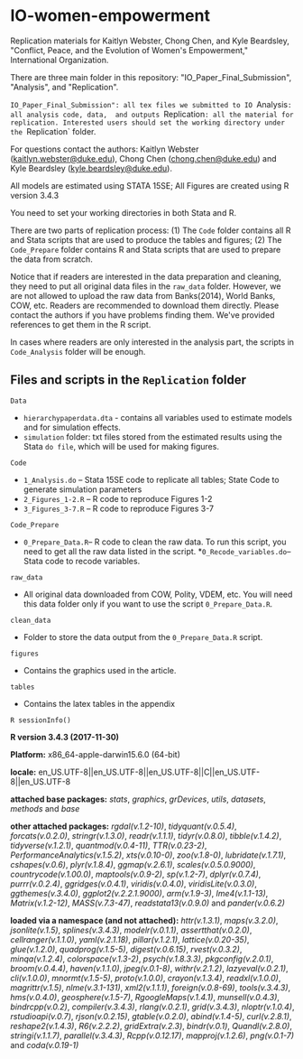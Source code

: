 # IO-women-empowerment
Replication materials for Kaitlyn Webster, Chong Chen, and Kyle Beardsley, "Conflict, Peace, and the Evolution of Women's Empowerment," International Organization.


There are three main folder in this repository: "IO_Paper_Final_Submission", "Analysis",  and "Replication".

`IO_Paper_Final_Submission": all tex files we submitted to IO
`Analysis`:  all analysis code, data,  and outputs
`Replication`: all the material for replication. Interested users should set the working directory under the `Replication` folder. 

For questions contact the authors: Kaitlyn Webster (kaitlyn.webster@duke.edu), Chong Chen (chong.chen@duke.edu) and Kyle Beardsley (kyle.beardsley@duke.edu).

All models are estimated using STATA 15SE; All Figures are created using R version 3.4.3

You need to set your working directories in both Stata and R.

There are two parts of replication process: (1) The `Code` folder contains all R and Stata scripts that are used to produce the tables and figures; (2) The `Code_Prepare` folder contains R and Stata scripts that are used to prepare the data from scratch. 

Notice that if readers are interested in the data preparation and cleaning, they need to put all original data files in the `raw_data` folder. However, we are not allowed to upload the raw data from Banks(2014), World Banks, COW, etc. Readers are recommended to download them directly. Please contact the authors if you have problems finding them. We've provided references to get them in the R script.

In cases where readers are only interested in the analysis part, the scripts in `Code_Analysis` folder will be enough. 


Files and scripts in the `Replication` folder
------
`Data`
* `hierarchypaperdata.dta` - contains all variables used to estimate models and for simulation effects.  
* `simulation` folder: txt files stored from the estimated results using the Stata `do file`, which will be used for making figures.

`Code`
* `1_Analysis.do` – Stata 15SE code to replicate all tables; State Code to generate simulation parameters
* `2_Figures_1-2.R` – R code to reproduce Figures 1-2
* `3_Figures_3-7.R` – R code to reproduce Figures 3-7

`Code_Prepare`
* `0_Prepare_Data.R`– R code to clean the raw data. To run this script, you need to get all the raw data listed in the script. 
*`0_Recode_variables.do`– Stata code to recode variables. 

`raw_data`
* All original data downloaded from COW, Polity, VDEM, etc. You will need this data folder only if you want to use the script `0_Prepare_Data.R`. 

`clean_data`
* Folder to store the data output from the `0_Prepare_Data.R` script.

`figures`
* Contains the graphics used in the article.

`tables`
* Contains the latex tables in the appendix

`R sessionInfo()`

**R version 3.4.3 (2017-11-30)**

**Platform:** x86_64-apple-darwin15.6.0 (64-bit) 

**locale:**
en_US.UTF-8||en_US.UTF-8||en_US.UTF-8||C||en_US.UTF-8||en_US.UTF-8

**attached base packages:** 
_stats_, _graphics_, _grDevices_, _utils_, _datasets_, _methods_ and _base_

**other attached packages:** 
_rgdal(v.1.2-10)_, _tidyquant(v.0.5.4)_, _forcats(v.0.2.0)_, _stringr(v.1.3.0)_, _readr(v.1.1.1)_, _tidyr(v.0.8.0)_, _tibble(v.1.4.2)_, _tidyverse(v.1.2.1)_, _quantmod(v.0.4-11)_, _TTR(v.0.23-2)_, _PerformanceAnalytics(v.1.5.2)_, _xts(v.0.10-0)_, _zoo(v.1.8-0)_, _lubridate(v.1.7.1)_, _cshapes(v.0.6)_, _plyr(v.1.8.4)_, _ggmap(v.2.6.1)_, _scales(v.0.5.0.9000)_, _countrycode(v.1.00.0)_, _maptools(v.0.9-2)_, _sp(v.1.2-7)_, _dplyr(v.0.7.4)_, _purrr(v.0.2.4)_, _ggridges(v.0.4.1)_, _viridis(v.0.4.0)_, _viridisLite(v.0.3.0)_, _ggthemes(v.3.4.0)_, _ggplot2(v.2.2.1.9000)_, _arm(v.1.9-3)_, _lme4(v.1.1-13)_, _Matrix(v.1.2-12)_, _MASS(v.7.3-47)_, _readstata13(v.0.9.0)_ and _pander(v.0.6.2)_

**loaded via a namespace (and not attached):** 
_httr(v.1.3.1)_, _maps(v.3.2.0)_, _jsonlite(v.1.5)_, _splines(v.3.4.3)_, _modelr(v.0.1.1)_, _assertthat(v.0.2.0)_, _cellranger(v.1.1.0)_, _yaml(v.2.1.18)_, _pillar(v.1.2.1)_, _lattice(v.0.20-35)_, _glue(v.1.2.0)_, _quadprog(v.1.5-5)_, _digest(v.0.6.15)_, _rvest(v.0.3.2)_, _minqa(v.1.2.4)_, _colorspace(v.1.3-2)_, _psych(v.1.8.3.3)_, _pkgconfig(v.2.0.1)_, _broom(v.0.4.4)_, _haven(v.1.1.0)_, _jpeg(v.0.1-8)_, _withr(v.2.1.2)_, _lazyeval(v.0.2.1)_, _cli(v.1.0.0)_, _mnormt(v.1.5-5)_, _proto(v.1.0.0)_, _crayon(v.1.3.4)_, _readxl(v.1.0.0)_, _magrittr(v.1.5)_, _nlme(v.3.1-131)_, _xml2(v.1.1.1)_, _foreign(v.0.8-69)_, _tools(v.3.4.3)_, _hms(v.0.4.0)_, _geosphere(v.1.5-7)_, _RgoogleMaps(v.1.4.1)_, _munsell(v.0.4.3)_, _bindrcpp(v.0.2)_, _compiler(v.3.4.3)_, _rlang(v.0.2.1)_, _grid(v.3.4.3)_, _nloptr(v.1.0.4)_, _rstudioapi(v.0.7)_, _rjson(v.0.2.15)_, _gtable(v.0.2.0)_, _abind(v.1.4-5)_, _curl(v.2.8.1)_, _reshape2(v.1.4.3)_, _R6(v.2.2.2)_, _gridExtra(v.2.3)_, _bindr(v.0.1)_, _Quandl(v.2.8.0)_, _stringi(v.1.1.7)_, _parallel(v.3.4.3)_, _Rcpp(v.0.12.17)_, _mapproj(v.1.2.6)_, _png(v.0.1-7)_ and _coda(v.0.19-1)_